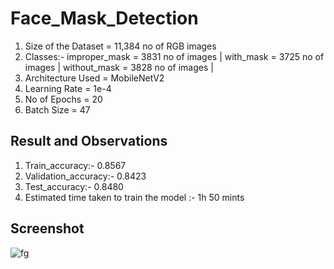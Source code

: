 # Face_Mask_Detection 
1. Size of the Dataset = 11,384 no of RGB images
2. Classes:- improper_mask = 3831 no of images |
             with_mask = 3725 no of images | 
             without_mask = 3828 no of images |
3. Architecture Used = MobileNetV2 
4. Learning Rate = 1e-4
5. No of Epochs = 20
6. Batch Size = 47

## Result and Observations
1. Train_accuracy:- 0.8567 
2. Validation_accuracy:- 0.8423
3. Test_accuracy:- 0.8480
4. Estimated time taken to train the model :- 1h 50 mints

## Screenshot
 ![fg](https://user-images.githubusercontent.com/13942624/132103659-90fc1bc7-c85d-40ba-8ed2-f592277da99c.PNG)



